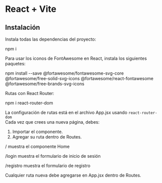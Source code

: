 # React + Vite

## Instalación

Instala todas las dependencias del proyecto:

npm i


Para usar los iconos de FontAwesome en React, instala los siguientes paquetes:

npm install --save @fortawesome/fontawesome-svg-core @fortawesome/free-solid-svg-icons @fortawesome/react-fontawesome @fortawesome/free-brands-svg-icons


Rutas con React Router:

npm i react-router-dom

La configuración de rutas está en el archivo App.jsx usando `react-router-dom`  
Cada vez que crees una nueva página, debes:

1. Importar el componente.
2. Agregar su ruta dentro de Routes.

/ muestra el componente Home

/login muestra el formulario de inicio de sesión

/registro muestra el formulario de registro

Cualquier ruta nueva debe agregarse en App.jsx dentro de Routes.

